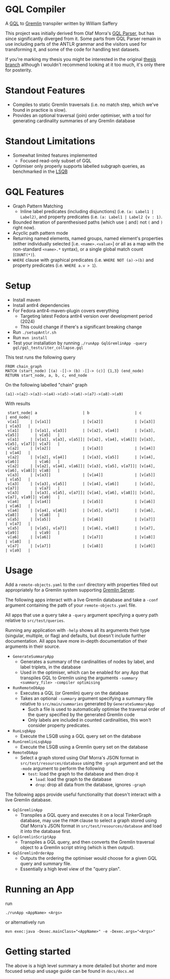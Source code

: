 # GQL Compiler

A [GQL](https://www.gqlstandards.org/home) to [Gremlin](https://tinkerpop.apache.org/docs/3.4.4/reference/#intro) transpiler written by William Saffery

This project was initially derived from Olaf Morra's [GQL Parser](https://github.com/OlofMorra/GQL-parser), but has since significantly diverged from it.
Some parts from GQL Parser remain in use including parts of the ANTLR grammar and the visitors used for transforming it, and some of the code for handling test datasets.

If you're marking my thesis you might be interested in the original [thesis branch](https://github.com/WSaffery/GQL-Compiler/tree/thesis) although I wouldn't recommend looking at it too much, it's only there for posterity.

# Standout Features

- Compiles to static Gremlin traversals (i.e. no match step, which we've found in practice is slow).
- Provides an optional traversal (join) order optimiser, with a tool for generating cardinality summaries of any Gremlin database

# Standout Limitations

- Somewhat limited features implemented
	- Focused read-only subset of GQL
- Optimiser only properly supports labelled subgraph queries, as benchmarked in the [LSQB](https://dl.acm.org/doi/pdf/10.1145/3461837.3464516)

# GQL Features

- Graph Pattern Matching
	- Inline label predicates (including disjunctions) (i.e. `(a: Label1 | Label2)`, and property predicates (i.e. `(a: Label1 | Label2 {v : 1)`.
- Bounded iteration of parenthesised paths (which use `[` and`]` not `(` and `)` right now).
- Acyclic path pattern mode
- Returning named elements, named groups, named element's properties (either individually selected \[i.e. `<name>.<value>`]  or all as a map with the non-standard `<name>.*` syntax), or a single global match count (`COUNT(*)`).
- `WHERE` clause with graphical predicates (i.e. `WHERE NOT (a)->(b)` and property predicates (i.e. `WHERE a.v > 1`).

# Setup

- Install maven
- Install antlr4 dependencies
- For Fedora antlr4-maven-plugin covers everything
	- Targeting latest Fedora antlr4 version over development period (2024)
	- This could change if there's a significant breaking change
- Run `./setupAntlr.sh`
- Run `mvn install`
- Test your installation by running `./runApp GqlGremlinApp -query gql/gql_tests/iter_collapse.gql`

This test runs the following query

```
FROM chain_graph
MATCH (start_node) [(a) -[]-> (b) -[]-> (c)] {1,3} (end_node)
RETURN start_node, a, b, c, end_node
```

On the following labelled "chain" graph

```
(a1)->(a2)->(a3)->(a4)->(a5)->(a6)->(a7)->(a8)->(a9)
```

With results

```
 start_node| a                    | b                    | c                    | end_node|
 v[a1]     | [v[a1]]              | [v[a2]]              | [v[a3]]              | v[a3]   |
 v[a1]     | [v[a1], v[a3]]       | [v[a2], v[a4]]       | [v[a3], v[a5]]       | v[a5]   |
 v[a1]     | [v[a1], v[a3], v[a5]]| [v[a2], v[a4], v[a6]]| [v[a3], v[a5], v[a7]]| v[a7]   |
 v[a2]     | [v[a2]]              | [v[a3]]              | [v[a4]]              | v[a4]   |
 v[a2]     | [v[a2], v[a4]]       | [v[a3], v[a5]]       | [v[a4], v[a6]]       | v[a6]   |
 v[a2]     | [v[a2], v[a4], v[a6]]| [v[a3], v[a5], v[a7]]| [v[a4], v[a6], v[a8]]| v[a8]   |
 v[a3]     | [v[a3]]              | [v[a4]]              | [v[a5]]              | v[a5]   |
 v[a3]     | [v[a3], v[a5]]       | [v[a4], v[a6]]       | [v[a5], v[a7]]       | v[a7]   |
 v[a3]     | [v[a3], v[a5], v[a7]]| [v[a4], v[a6], v[a8]]| [v[a5], v[a7], v[a9]]| v[a9]   |
 v[a4]     | [v[a4]]              | [v[a5]]              | [v[a6]]              | v[a6]   |
 v[a4]     | [v[a4], v[a6]]       | [v[a5], v[a7]]       | [v[a6], v[a8]]       | v[a8]   |
 v[a5]     | [v[a5]]              | [v[a6]]              | [v[a7]]              | v[a7]   |
 v[a5]     | [v[a5], v[a7]]       | [v[a6], v[a8]]       | [v[a7], v[a9]]       | v[a9]   |
 v[a6]     | [v[a6]]              | [v[a7]]              | [v[a8]]              | v[a8]   |
 v[a7]     | [v[a7]]              | [v[a8]]              | [v[a9]]              | v[a9]   |
```

# Usage

Add a `remote-objects.yaml` to the `conf` directory with properties filled out appropriately for a Gremlin system supporting [Gremlin Server](https://tinkerpop.apache.org/docs/3.4.4/reference/#gremlin-server).

The following apps interact with a live Gremlin database and take a `-conf` argument containing the path of your `remote-objects.yaml` file.

All apps that use a query take a `-query` argument specifying a query path relative to `src/test/queries`.

Running any application with `-help` shows all its arguments their type (singular, multiple, or flag) and defaults, but doesn't include further documentation.
All apps have more in-depth documentation of their arguments in their source.

- `GenerateSummaryApp`
	- Generates a summary of the cardinalities of nodes by label, and label triplets, in the database
	- Used in the optimiser, which can be enabled for any App that transpiles GQL to Gremlin using the arguments 
		`-summary <summary_file> -compiler optimising`
- `RunRemoteDbApp`
	- Executes a GQL (or Gremlin) query on the database
	- Takes an optional `-summary` argument specifying a summary file relative to `src/main/summaries` generated by `GenerateSummaryApp`
		- Such a file is used to automatically optimise the traversal order of the query specified by the generated Gremlin code
		- Only labels are included in counted cardinalities, this won't consider property predicates.		
- `RunLsqbApp`
	- Execute the LSQB using a GQL query set on the database
- `RunGremlinLsqbApp`
	- Execute the LSQB using a Gremlin query set on the database
 - `RemoteDbApp`
 	- Select a graph stored using Olaf Morra's JSON format in `src/test/resources/database`  using the `-graph` argument and set the `-mode` argument to perform the following
  		- `test`: load the graph to the database and then drop it
    		- `load`: load the graph to the database
      		- `drop`: drop all data from the database, ignores `-graph`     

The following apps provide useful functionality that doesn't interact with a live Gremlin database.

- `GqlGremlinApp`
	- Transpiles a GQL query and executes it on a local TinkerGraph database, may use the `FROM` clause to select a graph stored using Olaf Morra's JSON format in `src/test/resources/database` and load it into the database first.
- `GqlGremlinScriptApp`
	- Transpiles a GQL query, and then converts the Gremlin traversal object to a Gremlin script string (which is then output).
- `GqlGremlinOrderApp`
	- Outputs the ordering the optimiser would choose for a given GQL query and summary file.
	- Essentially a high level view of the "query plan".


# Running an App

run 

```
./runApp <AppName> <Args>
```

or alternatively run

```
mvn exec:java -Dexec.mainClass="<AppName>" -e -Dexec.args="<Args>"
```

# Getting started

The above is a high level summary a more detailed but shorter and more focused setup and usage guide can be found in `docs/docs.md`
